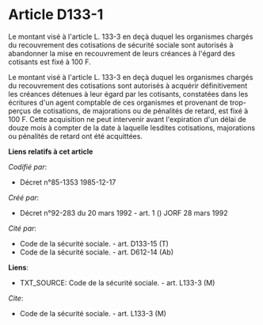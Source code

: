 # Article D133-1

Le montant visé à l'article L. 133-3 en deçà duquel les organismes chargés du recouvrement des cotisations de sécurité
sociale sont autorisés à abandonner la mise en recouvrement de leurs créances à l'égard des cotisants est fixé à 100 F.

Le montant visé à l'article L. 133-3 en deçà duquel les organismes chargés du recouvrement des cotisations sont autorisés à
acquérir définitivement les créances détenues à leur égard par les cotisants, constatées dans les écritures d'un agent
comptable de ces organismes et provenant de trop-perçus de cotisations, de majorations ou de pénalités de retard, est fixé à
100 F. Cette acquisition ne peut intervenir avant l'expiration d'un délai de douze mois à compter de la date à laquelle
lesdites cotisations, majorations ou pénalités de retard ont été acquittées.

**Liens relatifs à cet article**

_Codifié par_:

  - Décret n°85-1353 1985-12-17

_Créé par_:

  - Décret n°92-283 du 20 mars 1992 - art. 1 () JORF 28 mars 1992

_Cité par_:

  - Code de la sécurité sociale. - art. D133-15 (T)
  - Code de la sécurité sociale. - art. D612-14 (Ab)

**Liens**:

  - TXT_SOURCE: Code de la sécurité sociale. - art. L133-3 (M)

_Cite_:

  - Code de la sécurité sociale. - art. L133-3 (M)
